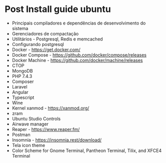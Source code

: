 # Post Install guide ubuntu

- Principais compiladores e dependências de desenvolvimento do sistema
- Gerenciadores de compactação
- Utilitários - Postgresql, Redis e memcached
- Configurando postgresql
- Docker - https://get.docker.com/
- Docker Compose -  https://github.com/docker/compose/releases
- Docker Machine - https://github.com/docker/machine/releases
- CTOP
- MongoDB
- PHP 7.4.3
- Composer
- Laravel
- Angular
- Typescript
- Wine
- Kernel xanmod - https://xanmod.org/
- zram
- Ubuntu Studio Controls
- Airwave manager
- Reaper - https://www.reaper.fm/
- Postman
- Insomnia - https://insomnia.rest/download/
- Tela icon theme
- Color Scheme for Gnome Terminal, Pantheon Terminal, Tilix, and XFCE4 Terminal
